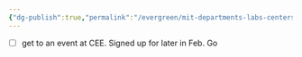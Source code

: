 ```yaml
---
{"dg-publish":true,"permalink":"/evergreen/mit-departments-labs-centers/mit-cee/","tags":["lab","rtcnl"]}
---
```



- [ ] get to an event at CEE. Signed up for later in Feb. Go